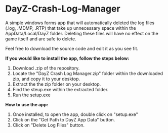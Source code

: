 # DayZ-Crash-Log-Manager

A simple windows forms app that will automatically deleted the log files (.log, .MDMP, .RTP) that take up unnecessary space within the AppData/Local/DayZ folder. Deleting these files will have no effect on the game itself and are safe to delete.

Feel free to download the source code and edit it as you see fit.

**If you would like to install the app, follow the steps below:**
1. Download .zip of the repository.
2. Locate the "DayZ Crash Log Manager.zip" folder within the downloaded zip, and copy it to your desktop.
3. Extract the the zip folder on your desktop.
4. Find the steup.exe within the extracted folder.
5. Run the setup.exe

**How to use the app:**
1. Once installed, to open the app, double click on "setup.exe"
2. Click on the "Get Path to DayZ App Data" button.
3. Click on "Delete Log Files" button.
